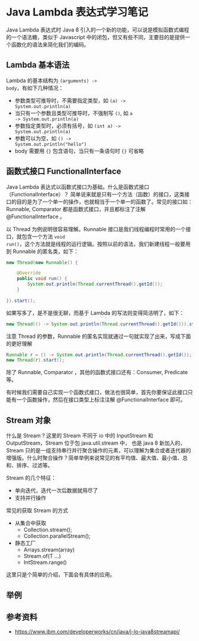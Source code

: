 # Java Lambda 表达式学习笔记

Java Lambda 表达式时 Java 8 引入的一个新的功能，可以说是模拟函数式编程的一个语法糖，类似于 Javascript 中的闭包，但又有些不同，主要目的是提供一个函数化的语法来简化我们的编码。<!--more-->

## Lambda 基本语法

Lambda 的基本结构为 <code>(arguments) -> body</code>，有如下几种情况：

- 参数类型可推导时，不需要指定类型，如 <code>(a) -> System.out.println(a)</code>
- 当只有一个参数且类型可推导时，不强制写 <code>()</code>, 如 <code>a -> System.out.println(a)</code>
- 参数指定类型时，必须有括号，如 <code>(int a) -> System.out.println(a)</code>
- 参数可以为空，如 <code>() -> System.out.println("hello")</code>
- body 需要用 <code>{}</code> 包含语句，当只有一条语句时 <code>{}</code> 可省略

## 函数式接口 FunctionalInterface

Java Lambda 表达式以函数式接口为基础。什么是函数式接口（FunctionalInterface）？ 简单说来就是只有一个方法（函数）的接口，这类接口的目的是为了一个单一的操作，也就相当于一个单一的函数了。常见的接口如：Runnable, Comparator 都是函数式接口，并且都标注了注解 @FunctionalInterface 。

以 Thread 为例说明很容易理解。Runnable 接口是我们线程编程时常用的一个接口，就包含一个方法 <code>void run()</code>，这个方法就是线程的运行逻辑。按照以前的语法，我们新建线程一般要用到 Runnable 的匿名类，如下：

```java
new Thread(new Runnable() {

	@Override
	public void run() {
		System.out.println(Thread.currentThread().getId());
	}
	
}).start();
```

如果写多了，是不是很无聊，而基于 Lambda 的写法则变得简洁明了，如下：

```java
new Thread(() -> System.out.println(Thread.currentThread().getId())).start();
```

注意 Thread 的参数，Runnable 的匿名实现就通过一句就实现了出来，写成下面的更好理解

```java
Runnable r = () -> System.out.println(Thread.currentThread().getId());
new Thread(r).start();
```

除了 Runnable, Comparator ，其他的函数式接口还有：Consumer, Predicate 等。

有时候我们需要自己实现一个函数式接口，做法也很简单，首先你要保证此接口只能有一个函数操作，然后在接口类型上标注注解 @FunctionalInterface 即可。

## Stream 对象

什么是 Stream ? 这里的 Stream 不同于 io 中的 InputStream 和 OutputStream，Stream 位于包 java.util.stream 中， 也是 java 8 新加入的，Stream 只的是一组支持串行并行聚合操作的元素，可以理解为集合或者迭代器的增强版。什么时聚合操作？简单举例来说常见的有平均值、最大值、最小值、总和、排序、过滤等。

Stream 的几个特征：

- 单向迭代，迭代一次后数据就用尽了
- 支持并行操作

常见的获取 Stream 的方式

- 从集合中获取
  - Collection.stream();
  - Collection.parallelStream();
- 静态工厂
  - Arrays.stream(array) 
  - Stream.of(T ...)
  - IntStream.range()

这里只是个简单的介绍，下面会有具体的应用。

## 举例

## 参考资料

- https://www.ibm.com/developerworks/cn/java/j-lo-java8streamapi/

